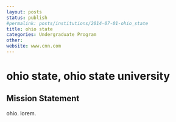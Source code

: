 ```yaml
---
layout: posts
status: publish
#permalink: posts/institutions/2014-07-01-ohio_state
title: ohio state
categories: Undergraduate Program
other: 
website: www.cnn.com
---
```

# ohio state, ohio state university

## Mission Statement

ohio. lorem. 
  